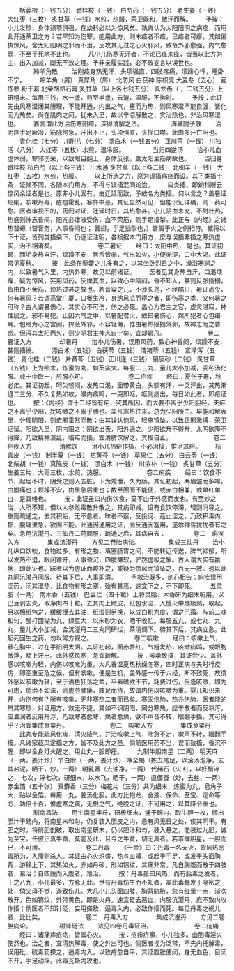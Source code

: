 <!-- { "loadSidebar": true } -->
　　栝蒌根（一钱五分） 嫩桂枝（一钱） 白芍药（一钱五分） 老生姜（一钱） 大红枣（三枚） 炙甘草（一钱）水煎，热服，荣卫既和，微汗而解。
　　予按：小儿发热，身体颈项俱强，在幼科必以为惊风矣。孰肯认为太阳阳明之病痉，而用此开通荣卫之方？若早知为伤寒，能用此方，则未痉者不痉，已痉者可瘳。其如偏执惊风，舍太阳阳明之邪而不治，反攻其无过之心火肝风，致令外邪愈强，内气愈弱，不至于死地不止也。
　　凡小儿伤寒无汗者，不论已痉未痉，皆当以此方为主，出入加减，断无不效之理。予非亲履实践，必不敢妄言以误世也。
　　
　　羚羊角散
　　治刚痉身热无汗，头项强直，四肢疼痛，烦躁心悸，睡卧不宁。
　　羚羊角（屑） 真犀角（屑） 北防风 白茯神 陈枳壳 大麦冬（去心） 官拣参 粉干葛 北柴胡熟石膏 炙甘草（以上各七钱五分） 真龙齿（ ，二钱五分）上研粗末。每用三钱，水一盏，煎至半盏，去渣，温服，不拘时。
　　予按：此证先由风寒湿闭其腠理，不能开通，内出之气，壅而为热，则风寒湿不能自强，皆化而为热矣。尚在肌肉之间，犹未入里，故以辛凉解散之，实治热也，非治风寒湿也。
　　嘉言谓此方治伤寒阳痉，深得清解之法。
　　
　　海藏附子散
　　治阴痉手足厥冷，筋脉拘急，汗出不止，头项强直，头摇口噤。此由多汗亡阳也。
　　青化桂（七分） 川附片（七分） 漂白术（一钱五分） 正川芎（一钱） 川独活（八分） 大红枣（五枚）水煎，温冷服。
　　
　　当归四逆汤
　　治小儿血虚体弱，寒邪伤荣，以致眼目翻上，身体反张。盖太阳主筋病故也。
　　当归身 嫩桂枝 杭白芍（以上各三钱） 川木通 炙甘草（以上各二钱） 北细辛（一钱） 大红枣（五枚）水煎，热服。
　　以上所选之方，原为误搐病痉而设。其下类搐十条，证候不同，各随本门用方，不得与误搐混同论治。
　　曰类搐，即幼科所云惊风余证者是也。原非小儿固有，由迁延而致，予故名为类搐。何以言之？盖暑证疟痢，咳嗽丹毒，疮痘霍乱，客忤中恶，其证显然可见，但能识证详确，则一药可愈。医者审视不的，药罔对证，迁延时日，其热愈甚。小儿阴血未充，不耐壮热，热盛则神志昏闷，阳亢必津液受伤，血不荣筋，则手足搐掣。此正与《内经》之诸热瞀螈（瞀音务，人事昏闷也； 音翅，手足抽掣也，）皆属于火之例相符。概将以下十证，皆列类搐条下，仍逐证注明，各根据本门用方，庶与误搐非搐之寒热虚实，治不相淆矣。
　　
　　
　　卷二暑证
　　经曰：太阳中热， 是也。其证初起，面垢身热自汗，烦躁不安，唇舌皆赤，气出如火，小便赤涩，口中大渴。此证常见夏秋。
　　按：此条在藜藿之儿多有之，以其坐卧烈日之中，澡浴寒涧之内，以致暑气入里，内热外寒，故见以前诸证。
　　医者见其身热自汗，口渴烦躁，疑为惊风，妄用风药，反燥其血，以致心中噎闷，昏不知人，甚则反张搐搦，皆由血不荣筋，烦热过甚之故也。若膏粱之儿，不涉长途，不经酷日，暑证尚少，何有暑风？若谓高堂广厦，口餐生冷，身纳风凉而得之者，即伤寒之类，又何暑之可称？古人谓暑伤心，其实心不可伤，伤之必死。盖心为君主之官，虚灵湛寂，神性居之，邪不易犯。止因六气之中，以暑配君火，故曰暑伤心，然所犯者心包络耳。包络为心之宫阙，捍蔽外邪，不容轻侮，惟由暑热摇撼外郭，故神志为之昏惑。但泻其太阳丙火，则少阴君主神志自宁矣。宜却暑丹。
　　
　　
　　卷二　暑证入方
　　
　　却暑丹
　　治小儿伤暑，误用风药，致心神昏闷，烦躁不安，甚则搐搦。
　　漂白术（五钱） 白茯苓（五钱） 洁猪苓（五钱） 宣泽泻（五钱） 青化桂（二钱） 片黄芩（五钱）正川连（三钱） 镜辰砂（二钱） 炙甘草（五钱）上为细末，炼蜜为丸，如芡实大。每服二三丸，量儿大小加减，麦冬汤化服。或十中取一，煎服亦可。
　　
　　
　　卷二疟疾
　　经曰：夏伤于暑，秋必疟。其证初起，呵欠顿闷，发热口渴，面带黄白，头额有汗，一哭汗出，其热渐退二三分，不久复热如故，喉内痰鸣，一哭即呕，呕则痰出，每日如此者，即疟证也。
　　按：《内经》谓十二经皆有疟，究其所因，而大要不离乎少阳胆经。夫疟之不离乎少阳，犹咳嗽之不离乎肺也。盖凡寒热往来，总为少阳所主。早能和解表里，分理阴阳，则疟邪霍然而散；由其误认惊风，轻施镇坠，以致正邪激搏，荣卫迟留。阳欲入里，阴内阻之；阴欲出表，阳外遏之。少阳欲升不得升，太阴欲降不得降，乃致精神溃乱，临疟而搐。宜清脾饮解之，其搐自止。
　　
　　
　　卷二　疟疾入方
　　
　　清脾饮
　　治小儿热疟作搐，不必治搐，惟治其疟。
　　杭青皮（一钱） 制半夏（一钱） 枯黄芩（一钱） 草果仁（五分） 白云苓（一钱） 北柴胡（一钱）真陈皮（一钱） 漂白术（一钱） 川浓朴（一钱） 炙甘草（五分）生姜三片，大枣三枚，水煎，热服。
　　
　　
　　卷二痢疾
　　经曰：饮食不节，起居不时，阴受之则入五脏，下为飧泄，久为肠。其证初起，两眉皱而多啼，由腹痛也；烦躁不安，由里急后重也；数至圊而不能便，或赤白相兼，或单红单白，是其候也。
　　按：此证虽曰内伤饮食，莫不由于外感而发也。有至妙之治，人所不知，但以人参败毒散升散之，其病即减。设有食饮停滞，轻则消导之，重则疏通之，去其积垢，无不愈者。昧者不察，反投诃、蔻止涩之，乃致积毒内郁，腹痛里急，欲圊不能。此通因通用之证，而反通因塞用，遂尔神昏扰扰者有之矣。急用沆瀣丹、三仙丹二药同服，疏通之后，其病自去：
　　
　　卷二　痢疾入方
　　
　　集成沆瀣丹
　　方见二卷胎病论。
　　
　　集成三仙丹
　　治小儿纵口饮啖，食物过多，有形之物，填塞肠胃之间，不能转运传送，脾气抑郁，所以发热不退，眼闭难开，人事昏沉，四肢瘫软，俨然虚极之象。古人谓大实有羸状，即此证也。昧者以为虚证而峻补之，或疑为惊风而镇坠之，百无一救。速以此丸同沆瀣丹同服。待其下后，人事即清。
　　予救治既多，剖心相告：痢疾误用涩药，闭其湿热，比食物有形之塞，殆有甚焉，速宜下之，不下即死。
　　五灵脂（一两） 南木香（五钱） 巴豆仁（四十粒）上将灵脂、木香研为细末听用。以巴豆剥去壳，取净肉四十粒，去其肉上嫩皮，纸包水湿，入慢火中煨极熟，取起，另以棉纸包之，缓缓捶去其油，纸湿则另换，以成白粉为度，谓之巴霜。与前二味和匀，醋打面糊为丸，绿豆大，以朱砂为衣，晒干收贮。每服五丸，或七丸、九丸，量儿大小加减，合沆瀣丹二三丸同研烂，茶清调下。待其下后，其病立愈。此起死回生之药，勿以常方视之。
　　
　　
　　卷二咳嗽
　　经曰：咳嗽上气，厥在胸中，过在手阳明太阴。其证初起，面赤唇红，气粗发热，咳嗽痰鸣，或眼胞微浮，额上汗出。此外感风寒，急宜疏解。
　　按：咳嗽致搐，其证尝少。盖外感以咳嗽为轻，内伤以咳嗽为重。大凡春温夏热秋燥冬寒，四时正病与夫时行疫疠，即至重至危之候，但有咳嗽，便是生机，盖外感一传于六经，断不致死，故谓外感以咳嗽为轻，至于酒色狂荡之辈，平素嗜欲不节，耗费过伤，但逢咳嗽，即为可虑，倘治不如法，则虚劳肺痿，肢足而待，故谓内伤以咳嗽为重。婴儿知识未开，内伤何有？所有咳嗽，无非寒热二者而已矣。寒固伤肺，热亦伤肺，医者能的辨其寒热，对证用方，效无不捷。其如不识阴阳，罔分寒热，应辛散者而反凉泻，应滋润者反用升浮，乃致寒者愈寒，燥者愈燥，欲不声音不转，眼翻手搐，其可得乎？治宜集成金粟丹。
　　
　　
　　卷二　咳嗽入方
　　
　　集成金粟丹
　　此丸专能疏风化痰，清火降气，并治咳嗽上气，喘急不定，嗽声不转，眼翻手搐。凡诸家截风定搐之方，皆不及此方之圣。倘前医用药不当，误而致搐，昏沉不醒，即以全身灯火醒之，用此丸一服即痊。
　　九制牛胆南星（二两） 明天麻（一两，姜汁炒） 节白附（一两，姜汁炒） 净全蝎（拣去尾足，以滚汤泡净，去其盐泥，晒干，炒，一两） 明乳香（去油净，一两） 代赭石（火 红，以好醋淬之， 七次，淬七次，研细末，以水飞，晒干，一两） 直僵蚕（炒，去丝，一两） 赤金箔（五十张） 真麝香（三分）梅花片（三分）共为细末，炼蜜为丸，皂角子大，贴以金箔。每用一丸，姜汤化服。此方比抱龙、金液、保命、至宝、定命等方，功倍十百，惟虚寒之痰，无根之气，绝脱之证，不可用之，以其降令重也。
　　
　　制南昌法
　　用生南星半斤，研极细末，盛于碗内，取牛胆一枚，倾出胆汁于碗内，将南星末和匀，仍复装入胆皮之内，悬有风无日之处，俟其阴干。有胆之时，将前胆剖破，取出南星研末，仍以胆汁和匀，装入悬之，能装过九胆，诚为至宝。任彼正真牛黄，莫能及此，且今之牛黄，切无真者。若市肆胆星，一胆而已，不可用。
　　
　　
　　卷二丹毒
　　《千金》曰：丹毒一名天火，皆风热恶毒所为，入腹则杀人。其证由心火炽盛，热与血搏，或起于手足，或发于头面胸背，游移上下，其热如火，赤如丹砂，形如锦纹，其痛非常。凡自胸腹而散于四肢者，易治；自四肢而入腹者，难治。
　　按：丹毒虽曰风热，而有胎毒之发者，十之八九，小儿最多，方脉无此。世有丹毒伤生而不知者，盖此毒每发于隐密之处，倘父母不觉，遂致伤儿。大凡小儿头面四肢、胸背胁腋，忽有红晕一点，渐次散开，色如锦纹，外带黄色，即是火丹。速宜砭去恶血，内服沆瀣丹，庶不致内攻作搐；倘医者不知针砭，妄用搽敷，逼毒入内，必致作搐而死。每见丹毒之祸儿者，比比矣。
　　
　　
　　卷二　丹毒入方
　　
　　集成沆瀣丹
　　方见二卷胎病论。
　　
　　磁锋砭法
　　法见四卷丹毒证治。
　　
　　
　　卷二疮痈
　　经曰：诸痛痒疮疡，皆属心火。
　　按：疮疖疥癣，小儿独多。由胎毒淫火使然也。治之者，宜清热解毒，使之外出可也。倘医者视为泛常，不先内托解毒，误用砒、硫毒药搽之，逼毒内入，以致疮忽自平，其证腹胀便闭，身无血色，目闭不开，手足动摇。此毒瓦斯内攻也。
